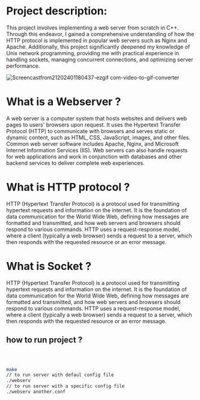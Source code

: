 # Project description:
This project involves implementing a web server from scratch in C++. Through this endeavor, I gained a comprehensive understanding of how the HTTP protocol is implemented in popular web servers such as Nginx and Apache. Additionally, this project significantly deepened my knowledge of Unix network programming, providing me with practical experience in handling sockets, managing concurrent connections, and optimizing server performance.

![Screencastfrom21202401180437-ezgif com-video-to-gif-converter](https://github.com/user-attachments/assets/e9853979-553b-41ea-9b5a-c227fcad0ff9)

# What is a Webserver ?
A web server is a computer system that hosts websites and delivers web pages to users' browsers upon request. It uses the Hypertext Transfer Protocol (HTTP) to communicate with browsers and serves static or dynamic content, such as HTML, CSS, JavaScript, images, and other files. Common web server software includes Apache, Nginx, and Microsoft Internet Information Services (IIS). Web servers can also handle requests for web applications and work in conjunction with databases and other backend services to deliver complete web experiences.
# What is HTTP protocol ?
HTTP (Hypertext Transfer Protocol) is a protocol used for transmitting hypertext requests and information on the internet. It is the foundation of data communication for the World Wide Web, defining how messages are formatted and transmitted, and how web servers and browsers should respond to various commands. HTTP uses a request-response model, where a client (typically a web browser) sends a request to a server, which then responds with the requested resource or an error message.
# What is Socket ?
HTTP (Hypertext Transfer Protocol) is a protocol used for transmitting hypertext requests and information on the internet. It is the foundation of data communication for the World Wide Web, defining how messages are formatted and transmitted, and how web servers and browsers should respond to various commands. HTTP uses a request-response model, where a client (typically a web browser) sends a request to a server, which then responds with the requested resource or an error message.
## how to run project ?
```bash



make
// to run server with defaul config file
./webserv
// to run server with a specific config file
./webserv another.conf 
